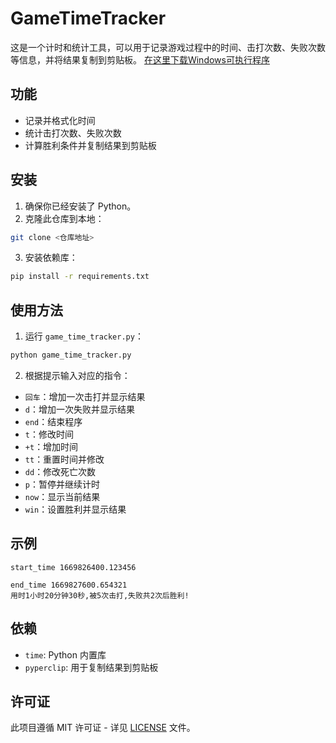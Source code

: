 # GameTimeTracker

这是一个计时和统计工具，可以用于记录游戏过程中的时间、击打次数、失败次数等信息，并将结果复制到剪贴板。
[在这里下载Windows可执行程序](https://github.com/HKLHaoBin/GameTimeTracker/actions/runs/12288939622)

## 功能

- 记录并格式化时间
- 统计击打次数、失败次数
- 计算胜利条件并复制结果到剪贴板

## 安装

1. 确保你已经安装了 Python。
2. 克隆此仓库到本地：

```bash
git clone <仓库地址>
```

3. 安装依赖库：

```bash
pip install -r requirements.txt
```

## 使用方法

1. 运行 `game_time_tracker.py`：

```bash
python game_time_tracker.py
```

2. 根据提示输入对应的指令：

- `回车`：增加一次击打并显示结果
- `d`：增加一次失败并显示结果
- `end`：结束程序
- `t`：修改时间
- `+t`：增加时间
- `tt`：重置时间并修改
- `dd`：修改死亡次数
- `p`：暂停并继续计时
- `now`：显示当前结果
- `win`：设置胜利并显示结果

## 示例

```plaintext
start_time 1669826400.123456

end_time 1669827600.654321
用时1小时20分钟30秒,被5次击打,失败共2次后胜利!
```

## 依赖

- `time`: Python 内置库
- `pyperclip`: 用于复制结果到剪贴板

## 许可证

此项目遵循 MIT 许可证 - 详见 [LICENSE](LICENSE) 文件。
